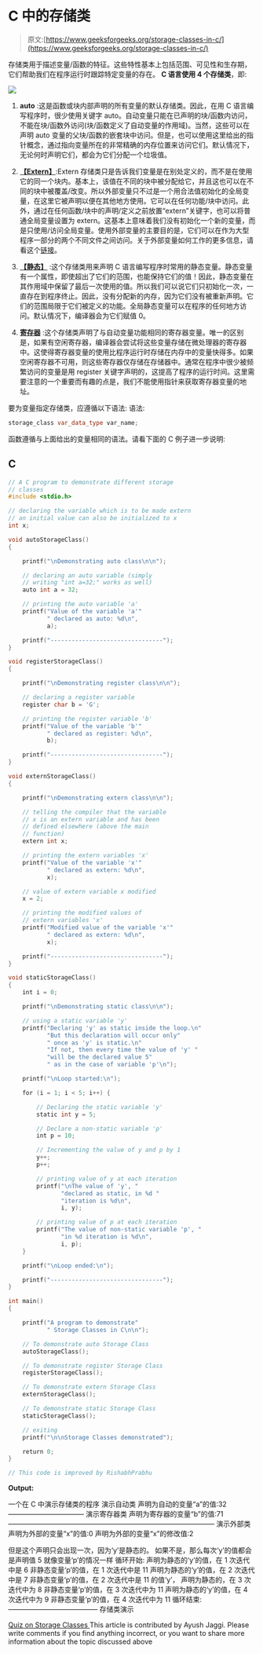 # C 中的存储类

> 原文:[https://www.geeksforgeeks.org/storage-classes-in-c/](https://www.geeksforgeeks.org/storage-classes-in-c/)

存储类用于描述变量/函数的特征。这些特性基本上包括范围、可见性和生存期，它们帮助我们在程序运行时跟踪特定变量的存在。
**C 语言使用 4 个存储类**，即:

![](img/303a1ed871147857e51ec90ba68af631.png)

1.  **auto** :这是函数或块内部声明的所有变量的默认存储类。因此，在用 C 语言编写程序时，很少使用关键字 auto。自动变量只能在已声明的块/函数内访问，不能在块/函数外访问(块/函数定义了自动变量的作用域)。当然，这些可以在声明 auto 变量的父块/函数的嵌套块中访问。但是，也可以使用这里给出的指针概念，通过指向变量所在的非常精确的内存位置来访问它们。默认情况下，无论何时声明它们，都会为它们分配一个垃圾值。

2.  [**【Extern】**](https://www.geeksforgeeks.org/understanding-extern-keyword-in-c/):Extern 存储类只是告诉我们变量是在别处定义的，而不是在使用它的同一个块内。基本上，该值在不同的块中被分配给它，并且这也可以在不同的块中被覆盖/改变。所以外部变量只不过是一个用合法值初始化的全局变量，在这里它被声明以便在其他地方使用。它可以在任何功能/块中访问。此外，通过在任何函数/块中的声明/定义之前放置“extern”关键字，也可以将普通全局变量设置为 extern。这基本上意味着我们没有初始化一个新的变量，而是只使用/访问全局变量。使用外部变量的主要目的是，它们可以在作为大型程序一部分的两个不同文件之间访问。关于外部变量如何工作的更多信息，请看这个[链接](https://www.geeksforgeeks.org/understanding-extern-keyword-in-c/)。

3.  [**【静态】**](https://www.geeksforgeeks.org/static-variables-in-c/) :这个存储类用来声明 C 语言编写程序时常用的静态变量。静态变量有一个属性，即使超出了它们的范围，也能保持它们的值！因此，静态变量在其作用域中保留了最后一次使用的值。所以我们可以说它们只初始化一次，一直存在到程序终止。因此，没有分配新的内存，因为它们没有被重新声明。它们的范围局限于它们被定义的功能。全局静态变量可以在程序的任何地方访问。默认情况下，编译器会为它们赋值 0。

4.  [**寄存器**](https://www.geeksforgeeks.org/understanding-register-keyword/) :这个存储类声明了与自动变量功能相同的寄存器变量。唯一的区别是，如果有空闲寄存器，编译器会尝试将这些变量存储在微处理器的寄存器中。这使得寄存器变量的使用比程序运行时存储在内存中的变量快得多。如果空闲寄存器不可用，则这些寄存器仅存储在存储器中。通常在程序中很少被频繁访问的变量是用 register 关键字声明的，这提高了程序的运行时间。这里需要注意的一个重要而有趣的点是，我们不能使用指针来获取寄存器变量的地址。

要为变量指定存储类，应遵循以下语法:
语法:

```cpp
storage_class var_data_type var_name; 
```

函数遵循与上面给出的变量相同的语法。请看下面的 C 例子进一步说明:

## C

```cpp
// A C program to demonstrate different storage
// classes
#include <stdio.h>

// declaring the variable which is to be made extern
// an initial value can also be initialized to x
int x;

void autoStorageClass()
{

    printf("\nDemonstrating auto class\n\n");

    // declaring an auto variable (simply
    // writing "int a=32;" works as well)
    auto int a = 32;

    // printing the auto variable 'a'
    printf("Value of the variable 'a'"
           " declared as auto: %d\n",
           a);

    printf("--------------------------------");
}

void registerStorageClass()
{

    printf("\nDemonstrating register class\n\n");

    // declaring a register variable
    register char b = 'G';

    // printing the register variable 'b'
    printf("Value of the variable 'b'"
           " declared as register: %d\n",
           b);

    printf("--------------------------------");
}

void externStorageClass()
{

    printf("\nDemonstrating extern class\n\n");

    // telling the compiler that the variable
    // x is an extern variable and has been
    // defined elsewhere (above the main
    // function)
    extern int x;

    // printing the extern variables 'x'
    printf("Value of the variable 'x'"
           " declared as extern: %d\n",
           x);

    // value of extern variable x modified
    x = 2;

    // printing the modified values of
    // extern variables 'x'
    printf("Modified value of the variable 'x'"
           " declared as extern: %d\n",
           x);

    printf("--------------------------------");
}

void staticStorageClass()
{
    int i = 0;

    printf("\nDemonstrating static class\n\n");

    // using a static variable 'y'
    printf("Declaring 'y' as static inside the loop.\n"
           "But this declaration will occur only"
           " once as 'y' is static.\n"
           "If not, then every time the value of 'y' "
           "will be the declared value 5"
           " as in the case of variable 'p'\n");

    printf("\nLoop started:\n");

    for (i = 1; i < 5; i++) {

        // Declaring the static variable 'y'
        static int y = 5;

        // Declare a non-static variable 'p'
        int p = 10;

        // Incrementing the value of y and p by 1
        y++;
        p++;

        // printing value of y at each iteration
        printf("\nThe value of 'y', "
               "declared as static, in %d "
               "iteration is %d\n",
               i, y);

        // printing value of p at each iteration
        printf("The value of non-static variable 'p', "
               "in %d iteration is %d\n",
               i, p);
    }

    printf("\nLoop ended:\n");

    printf("--------------------------------");
}

int main()
{

    printf("A program to demonstrate"
           " Storage Classes in C\n\n");

    // To demonstrate auto Storage Class
    autoStorageClass();

    // To demonstrate register Storage Class
    registerStorageClass();

    // To demonstrate extern Storage Class
    externStorageClass();

    // To demonstrate static Storage Class
    staticStorageClass();

    // exiting
    printf("\n\nStorage Classes demonstrated");

    return 0;
}

// This code is improved by RishabhPrabhu
```

**Output:** 

一个在 C 中演示存储类的程序
演示自动类
声明为自动的变量“a”的值:32
———————————
演示寄存器类
声明为寄存器的变量“b”的值:71
——————————————————————————————
演示外部类
声明为外部的变量“x”的值:0
声明为外部的变量“x”的修改值:2

但是这个声明只会出现一次，因为‘y’是静态的。
如果不是，那么每次‘y’的值都会是声明值 5 就像变量‘p’的情况一样
循环开始:
声明为静态的‘y’的值，在 1 次迭代中是 6
非静态变量‘p’的值，在 1 次迭代中是 11
声明为静态的‘y’的值，在 2 次迭代中是 7
非静态变量‘p’的值，在 2 次迭代中是 11
的值‘y’， 声明为静态的，在 3 次迭代中为 8
非静态变量‘p’的值，在 3 次迭代中为 11
声明为静态的‘y’的值，在 4 次迭代中为 9
非静态变量‘p’的值，在 4 次迭代中为 11
循环结束:
—————————————
存储类演示

[Quiz on Storage Classes ](https://www.geeksforgeeks.org/c-language-2-gq/storage-classes-gq/)This article is contributed by Ayush Jaggi. Please write comments if you find anything incorrect, or you want to share more information about the topic discussed above